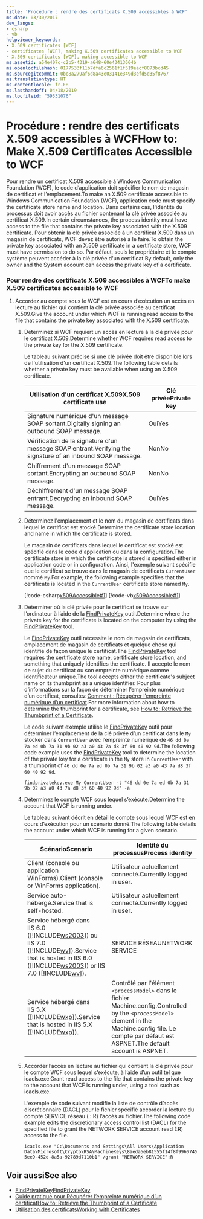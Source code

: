 ```yaml
---
title: 'Procédure : rendre des certificats X.509 accessibles à WCF'
ms.date: 03/30/2017
dev_langs:
- csharp
- vb
helpviewer_keywords:
- X.509 certificates [WCF]
- certificates [WCF], making X.509 certificates accessible to WCF
- X.509 certificates [WCF], making accessible to WCF
ms.assetid: a54e407c-c2b5-4319-a648-60e43413664b
ms.openlocfilehash: 0177533f11b7dfa6c2561f1f519eacf8073bcd45
ms.sourcegitcommit: 0be8a279af6d8a43e03141e349d3efd5d35f8767
ms.translationtype: HT
ms.contentlocale: fr-FR
ms.lasthandoff: 04/18/2019
ms.locfileid: "59331076"
---
```

# <a name="how-to-make-x509-certificates-accessible-to-wcf"></a><span data-ttu-id="4a618-102">Procédure : rendre des certificats X.509 accessibles à WCF</span><span class="sxs-lookup"><span data-stu-id="4a618-102">How to: Make X.509 Certificates Accessible to WCF</span></span>
<span data-ttu-id="4a618-103">Pour rendre un certificat X.509 accessible à Windows Communication Foundation (WCF), le code d’application doit spécifier le nom de magasin de certificat et l’emplacement.</span><span class="sxs-lookup"><span data-stu-id="4a618-103">To make an X.509 certificate accessible to Windows Communication Foundation (WCF), application code must specify the certificate store name and location.</span></span> <span data-ttu-id="4a618-104">Dans certains cas, l'identité du processus doit avoir accès au fichier contenant la clé privée associée au certificat X.509.</span><span class="sxs-lookup"><span data-stu-id="4a618-104">In certain circumstances, the process identity must have access to the file that contains the private key associated with the X.509 certificate.</span></span> <span data-ttu-id="4a618-105">Pour obtenir la clé privée associée à un certificat X.509 dans un magasin de certificats, WCF devez être autorisé à le faire.</span><span class="sxs-lookup"><span data-stu-id="4a618-105">To obtain the private key associated with an X.509 certificate in a certificate store, WCF must have permission to do so.</span></span> <span data-ttu-id="4a618-106">Par défaut, seuls le propriétaire et le compte système peuvent accéder à la clé privée d'un certificat.</span><span class="sxs-lookup"><span data-stu-id="4a618-106">By default, only the owner and the System account can access the private key of a certificate.</span></span>  
  
### <a name="to-make-x509-certificates-accessible-to-wcf"></a><span data-ttu-id="4a618-107">Pour rendre des certificats X.509 accessibles à WCF</span><span class="sxs-lookup"><span data-stu-id="4a618-107">To make X.509 certificates accessible to WCF</span></span>  
  
1. <span data-ttu-id="4a618-108">Accordez au compte sous le WCF est en cours d’exécution un accès en lecture au fichier qui contient la clé privée associée au certificat X.509.</span><span class="sxs-lookup"><span data-stu-id="4a618-108">Give the account under which WCF is running read access to the file that contains the private key associated with the X.509 certificate.</span></span>  
  
    1.  <span data-ttu-id="4a618-109">Déterminez si WCF requiert un accès en lecture à la clé privée pour le certificat X.509.</span><span class="sxs-lookup"><span data-stu-id="4a618-109">Determine whether WCF requires read access to the private key for the X.509 certificate.</span></span>  
  
         <span data-ttu-id="4a618-110">Le tableau suivant précise si une clé privée doit être disponible lors de l'utilisation d'un certificat X.509.</span><span class="sxs-lookup"><span data-stu-id="4a618-110">The following table details whether a private key must be available when using an X.509 certificate.</span></span>  
  
        |<span data-ttu-id="4a618-111">Utilisation d'un certificat X.509</span><span class="sxs-lookup"><span data-stu-id="4a618-111">X.509 certificate use</span></span>|<span data-ttu-id="4a618-112">Clé privée</span><span class="sxs-lookup"><span data-stu-id="4a618-112">Private key</span></span>|  
        |---------------------------|-----------------|  
        |<span data-ttu-id="4a618-113">Signature numérique d'un message SOAP sortant.</span><span class="sxs-lookup"><span data-stu-id="4a618-113">Digitally signing an outbound SOAP message.</span></span>|<span data-ttu-id="4a618-114">Oui</span><span class="sxs-lookup"><span data-stu-id="4a618-114">Yes</span></span>|  
        |<span data-ttu-id="4a618-115">Vérification de la signature d'un message SOAP entrant.</span><span class="sxs-lookup"><span data-stu-id="4a618-115">Verifying the signature of an inbound SOAP message.</span></span>|<span data-ttu-id="4a618-116">Non</span><span class="sxs-lookup"><span data-stu-id="4a618-116">No</span></span>|  
        |<span data-ttu-id="4a618-117">Chiffrement d'un message SOAP sortant.</span><span class="sxs-lookup"><span data-stu-id="4a618-117">Encrypting an outbound SOAP message.</span></span>|<span data-ttu-id="4a618-118">Non</span><span class="sxs-lookup"><span data-stu-id="4a618-118">No</span></span>|  
        |<span data-ttu-id="4a618-119">Déchiffrement d'un message SOAP entrant.</span><span class="sxs-lookup"><span data-stu-id="4a618-119">Decrypting an inbound SOAP message.</span></span>|<span data-ttu-id="4a618-120">Oui</span><span class="sxs-lookup"><span data-stu-id="4a618-120">Yes</span></span>|  
  
    2.  <span data-ttu-id="4a618-121">Déterminez l'emplacement et le nom du magasin de certificats dans lequel le certificat est stocké.</span><span class="sxs-lookup"><span data-stu-id="4a618-121">Determine the certificate store location and name in which the certificate is stored.</span></span>  
  
         <span data-ttu-id="4a618-122">Le magasin de certificats dans lequel le certificat est stocké est spécifié dans le code d'application ou dans la configuration.</span><span class="sxs-lookup"><span data-stu-id="4a618-122">The certificate store in which the certificate is stored is specified either in application code or in configuration.</span></span> <span data-ttu-id="4a618-123">Ainsi, l'exemple suivant spécifie que le certificat se trouve dans le magasin de certificats `CurrentUser` nommé `My`.</span><span class="sxs-lookup"><span data-stu-id="4a618-123">For example, the following example specifies that the certificate is located in the `CurrentUser` certificate store named `My`.</span></span>  
  
         [!code-csharp[x509Accessible#1](../../../../samples/snippets/csharp/VS_Snippets_CFX/x509accessible/cs/source.cs#1)]
         [!code-vb[x509Accessible#1](../../../../samples/snippets/visualbasic/VS_Snippets_CFX/x509accessible/vb/source.vb#1)]  
  
    3.  <span data-ttu-id="4a618-124">Déterminer où la clé privée pour le certificat se trouve sur l’ordinateur à l’aide de la [FindPrivateKey](../../../../docs/framework/wcf/samples/findprivatekey.md) outil.</span><span class="sxs-lookup"><span data-stu-id="4a618-124">Determine where the private key for the certificate is located on the computer by using the [FindPrivateKey](../../../../docs/framework/wcf/samples/findprivatekey.md) tool.</span></span>  
  
         <span data-ttu-id="4a618-125">Le [FindPrivateKey](../../../../docs/framework/wcf/samples/findprivatekey.md) outil nécessite le nom de magasin de certificats, emplacement de magasin de certificats et quelque chose qui identifie de façon unique le certificat.</span><span class="sxs-lookup"><span data-stu-id="4a618-125">The [FindPrivateKey](../../../../docs/framework/wcf/samples/findprivatekey.md) tool requires the certificate store name, certificate store location, and something that uniquely identifies the certificate.</span></span> <span data-ttu-id="4a618-126">Il accepte le nom de sujet du certificat ou son empreinte numérique comme identificateur unique.</span><span class="sxs-lookup"><span data-stu-id="4a618-126">The tool accepts either the certificate's subject name or its thumbprint as a unique identifier.</span></span> <span data-ttu-id="4a618-127">Pour plus d’informations sur la façon de déterminer l’empreinte numérique d’un certificat, consultez [Comment : Récupérer l’empreinte numérique d’un certificat](../../../../docs/framework/wcf/feature-details/how-to-retrieve-the-thumbprint-of-a-certificate.md).</span><span class="sxs-lookup"><span data-stu-id="4a618-127">For more information about how to determine the thumbprint for a certificate, see [How to: Retrieve the Thumbprint of a Certificate](../../../../docs/framework/wcf/feature-details/how-to-retrieve-the-thumbprint-of-a-certificate.md).</span></span>  
  
         <span data-ttu-id="4a618-128">Le code suivant exemple utilise le [FindPrivateKey](../../../../docs/framework/wcf/samples/findprivatekey.md) outil pour déterminer l’emplacement de la clé privée d’un certificat dans le `My` stocker dans `CurrentUser` avec l’empreinte numérique de `46 dd 0e 7a ed 0b 7a 31 9b 02 a3 a0 43 7a d8 3f 60 40 92 9d`.</span><span class="sxs-lookup"><span data-stu-id="4a618-128">The following code example uses the [FindPrivateKey](../../../../docs/framework/wcf/samples/findprivatekey.md) tool to determine the location of the private key for a certificate in the `My` store in `CurrentUser` with a thumbprint of `46 dd 0e 7a ed 0b 7a 31 9b 02 a3 a0 43 7a d8 3f 60 40 92 9d`.</span></span>  
  
        ```  
        findprivatekey.exe My CurrentUser -t "46 dd 0e 7a ed 0b 7a 31 9b 02 a3 a0 43 7a d8 3f 60 40 92 9d" -a  
        ```  
  
    4.  <span data-ttu-id="4a618-129">Déterminez le compte WCF sous lequel s’exécute.</span><span class="sxs-lookup"><span data-stu-id="4a618-129">Determine the account that WCF is running under.</span></span>  
  
         <span data-ttu-id="4a618-130">Le tableau suivant décrit en détail le compte sous lequel WCF est en cours d’exécution pour un scénario donné.</span><span class="sxs-lookup"><span data-stu-id="4a618-130">The following table details the account under which WCF is running for a given scenario.</span></span>  
  
        |<span data-ttu-id="4a618-131">Scénario</span><span class="sxs-lookup"><span data-stu-id="4a618-131">Scenario</span></span>|<span data-ttu-id="4a618-132">Identité du processus</span><span class="sxs-lookup"><span data-stu-id="4a618-132">Process identity</span></span>|  
        |--------------|----------------------|  
        |<span data-ttu-id="4a618-133">Client (console ou application WinForms).</span><span class="sxs-lookup"><span data-stu-id="4a618-133">Client (console or WinForms application).</span></span>|<span data-ttu-id="4a618-134">Utilisateur actuellement connecté.</span><span class="sxs-lookup"><span data-stu-id="4a618-134">Currently logged in user.</span></span>|  
        |<span data-ttu-id="4a618-135">Service auto-hébergé.</span><span class="sxs-lookup"><span data-stu-id="4a618-135">Service that is self-hosted.</span></span>|<span data-ttu-id="4a618-136">Utilisateur actuellement connecté.</span><span class="sxs-lookup"><span data-stu-id="4a618-136">Currently logged in user.</span></span>|  
        |<span data-ttu-id="4a618-137">Service hébergé dans IIS 6.0 ([!INCLUDE[ws2003](../../../../includes/ws2003-md.md)]) ou IIS 7.0 ([!INCLUDE[wv](../../../../includes/wv-md.md)]).</span><span class="sxs-lookup"><span data-stu-id="4a618-137">Service that is hosted in IIS 6.0 ([!INCLUDE[ws2003](../../../../includes/ws2003-md.md)]) or IIS 7.0 ([!INCLUDE[wv](../../../../includes/wv-md.md)]).</span></span>|<span data-ttu-id="4a618-138">SERVICE RÉSEAU</span><span class="sxs-lookup"><span data-stu-id="4a618-138">NETWORK SERVICE</span></span>|  
        |<span data-ttu-id="4a618-139">Service hébergé dans IIS 5.X ([!INCLUDE[wxp](../../../../includes/wxp-md.md)]).</span><span class="sxs-lookup"><span data-stu-id="4a618-139">Service that is hosted in IIS 5.X ([!INCLUDE[wxp](../../../../includes/wxp-md.md)]).</span></span>|<span data-ttu-id="4a618-140">Contrôlé par l'élément `<processModel>` dans le fichier Machine.config.</span><span class="sxs-lookup"><span data-stu-id="4a618-140">Controlled by the `<processModel>` element in the Machine.config file.</span></span> <span data-ttu-id="4a618-141">Le compte par défaut est ASPNET.</span><span class="sxs-lookup"><span data-stu-id="4a618-141">The default account is ASPNET.</span></span>|  
  
    5.  <span data-ttu-id="4a618-142">Accorder l’accès en lecture au fichier qui contient la clé privée pour le compte WCF sous lequel s’exécute, à l’aide d’un outil tel que icacls.exe.</span><span class="sxs-lookup"><span data-stu-id="4a618-142">Grant read access to the file that contains the private key to the account that WCF is running under, using a tool such as icacls.exe.</span></span>  
  
         <span data-ttu-id="4a618-143">L’exemple de code suivant modifie la liste de contrôle d’accès discrétionnaire (DACL) pour le fichier spécifié accorder la lecture du compte SERVICE réseau ( : R) l’accès au fichier.</span><span class="sxs-lookup"><span data-stu-id="4a618-143">The following code example edits the discretionary access control list (DACL) for the specified file to grant the NETWORK SERVICE account read (:R) access to the file.</span></span>  
  
        ```  
        icacls.exe "C:\Documents and Settings\All Users\Application Data\Microsoft\Crypto\RSA\MachineKeys\8aeda5eb81555f14f8f9960745b5a40d_38f7de48-5ee9-452d-8a5a-92789d7110b1" /grant "NETWORK SERVICE":R  
        ```  
  
## <a name="see-also"></a><span data-ttu-id="4a618-144">Voir aussi</span><span class="sxs-lookup"><span data-stu-id="4a618-144">See also</span></span>

- [<span data-ttu-id="4a618-145">FindPrivateKey</span><span class="sxs-lookup"><span data-stu-id="4a618-145">FindPrivateKey</span></span>](../../../../docs/framework/wcf/samples/findprivatekey.md)
- [<span data-ttu-id="4a618-146">Guide pratique pour Récupérer l’empreinte numérique d’un certificat</span><span class="sxs-lookup"><span data-stu-id="4a618-146">How to: Retrieve the Thumbprint of a Certificate</span></span>](../../../../docs/framework/wcf/feature-details/how-to-retrieve-the-thumbprint-of-a-certificate.md)
- [<span data-ttu-id="4a618-147">Utilisation des certificats</span><span class="sxs-lookup"><span data-stu-id="4a618-147">Working with Certificates</span></span>](../../../../docs/framework/wcf/feature-details/working-with-certificates.md)
